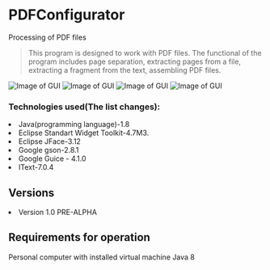 # PDFConfigurator
Processing of PDF files

>This program is designed to work with PDF files. 
The functional of the program includes page separation, 
extracting pages from a file, extracting a fragment from the text, assembling PDF files.

![Image of GUI](https://pbs.twimg.com/media/DHWyGbWWsAA3TNd.jpg)
![Image of GUI](https://pbs.twimg.com/media/DHWyPYWW0AAIGAZ.jpg)
![Image of GUI](https://pbs.twimg.com/media/DHWyXVDXUAQ0Dsb.jpg)
![Image of GUI](https://pbs.twimg.com/media/DHWybvkXUAAc2jH.jpg)

### Technologies used(The list changes):
<li> Java(programming language)-1.8
<li> Eclipse Standart Widget Toolkit-4.7M3.
<li> Eclipse JFace-3.12
<li> Google gson-2.8.1
<li> Google Guice - 4.1.0
<li> IText-7.0.4

## Versions
<li> Version 1.0 PRE-ALPHA

## Requirements for operation
Personal computer with installed virtual machine Java 8
